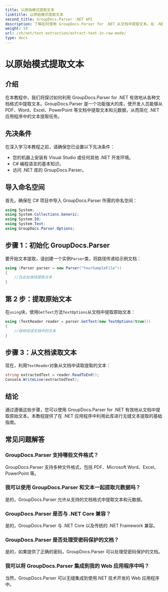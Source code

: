 ```yaml
---
title: 以原始模式提取文本
linktitle: 以原始模式提取文本
second_title: GroupDocs.Parser .NET API
description: 了解如何使用 GroupDocs.Parser for .NET 从文档中提取文本。在 .NET 应用程序中轻松、高效、无缝地提取文本。
weight: 19
url: /zh/net/text-extraction/extract-text-in-raw-mode/
type: docs
---
```

# 以原始模式提取文本

## 介绍
在本教程中，我们将探讨如何利用 GroupDocs.Parser for .NET 有效地从各种文档格式中提取文本。GroupDocs.Parser 是一个功能强大的库，使开发人员能够从 PDF、Word、Excel、PowerPoint 等文档中提取文本和元数据，从而简化 .NET 应用程序中的文本提取任务。
## 先决条件
在深入学习本教程之前，请确保您已设置以下先决条件：
- 您的机器上安装有 Visual Studio 或任何其他 .NET 开发环境。
- C# 编程语言的基本知识。
- 访问 .NET 库的 GroupDocs.Parser。

## 导入命名空间
首先，确保在 C# 项目中导入 GroupDocs.Parser 所需的命名空间：
```csharp
using System;
using System.Collections.Generic;
using System.IO;
using System.Text;
using GroupDocs.Parser.Options;
```
## 步骤 1：初始化 GroupDocs.Parser
要开始文本提取，请创建一个实例`Parser`类，将路径传递给示例文档：
```csharp
using (Parser parser = new Parser("YourSampleFile"))
{
    //在此处继续提取文本
}
```
## 第 2 步：提取原始文本
在`using`块，使用`GetText`方法`TextOptions`从文档中提取原始文本：
```csharp
using (TextReader reader = parser.GetText(new TextOptions(true)))
{
    //继续阅读文档中的文本
}
```
## 步骤 3：从文档读取文本
现在，利用`TextReader`对象从文档中读取提取的文本：
```csharp
string extractedText = reader.ReadToEnd();
Console.WriteLine(extractedText);
```

## 结论
通过遵循这些步骤，您可以使用 GroupDocs.Parser for .NET 有效地从文档中提取原始文本。本教程提供了在 .NET 应用程序中利用此库进行无缝文本提取的基础指南。

## 常见问题解答
### GroupDocs.Parser 支持哪些文件格式？
GroupDocs.Parser 支持多种文件格式，包括 PDF、Microsoft Word、Excel、PowerPoint 等。
### 我可以使用 GroupDocs.Parser 和文本一起提取元数据吗？
是的，GroupDocs.Parser 允许从支持的文档格式中提取文本和元数据。
### GroupDocs.Parser 是否与 .NET Core 兼容？
是的，GroupDocs.Parser 与 .NET Core 以及传统的 .NET Framework 兼容。
### GroupDocs.Parser 是否处理受密码保护的文档？
是的，如果提供了正确的密码，GroupDocs.Parser 可以处理受密码保护的文档。
### 我可以将 GroupDocs.Parser 集成到我的 Web 应用程序中吗？
当然，GroupDocs.Parser 可以无缝集成到使用.NET 技术开发的 Web 应用程序中。